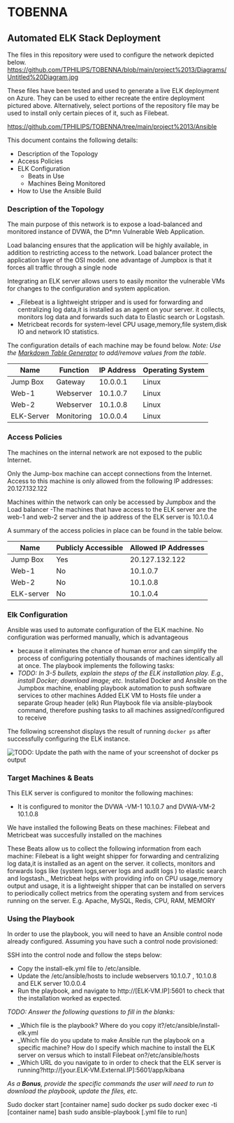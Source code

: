 # TOBENNA
## Automated ELK Stack Deployment

The files in this repository were used to configure the network depicted below.
https://github.com/TPHILIPS/TOBENNA/blob/main/project%2013/Diagrams/Untitled%20Diagram.jpg

These files have been tested and used to generate a live ELK deployment on Azure. They can be used to either recreate the entire deployment pictured above. Alternatively, select portions of the repository file may be used to install only certain pieces of it, such as Filebeat.

  https://github.com/TPHILIPS/TOBENNA/tree/main/project%2013/Ansible

This document contains the following details:
- Description of the Topology
- Access Policies
- ELK Configuration
  - Beats in Use
  - Machines Being Monitored
- How to Use the Ansible Build


### Description of the Topology

The main purpose of this network is to expose a load-balanced and monitored instance of DVWA, the D*mn Vulnerable Web Application.

Load balancing ensures that the application will be highly available, in addition to restricting access to the network.
Load balancer protect the application layer of the OSI model. one advantage of Jumpbox is that it forces all traffic through a single node

Integrating an ELK server allows users to easily monitor the vulnerable VMs for changes to the configuration and system application.
- _Filebeat is a lightweight stripper and is used for forwarding and centralizing log data,it is installed as an agent on your server. it collects, monitors log data and forwards such data to Elastic search or Logstash.
- Metricbeat records for system-level CPU usage,memory,file system,disk IO and network IO statistics.

The configuration details of each machine may be found below.
_Note: Use the [Markdown Table Generator](http://www.tablesgenerator.com/markdown_tables) to add/remove values from the table_.

| Name     | Function | IP Address | Operating System |
|----------|----------|------------|------------------|
| Jump Box | Gateway  | 10.0.0.1   | Linux            |
| Web-1     |Webserver          |   10.1.0.7       |       Linux           |
| Web-2    |Webserver          |  10.1.0.8        |    Linux              |
| ELK-Server    |    Monitoring      |  10.0.0.4          | Linux                 |

### Access Policies

The machines on the internal network are not exposed to the public Internet. 

Only the Jump-box machine can accept connections from the Internet. Access to this machine is only allowed from the following IP addresses:
20.127.132.122

Machines within the network can only be accessed by Jumpbox and the Load balancer
-The machines that have access to the ELK server are the web-1 and web-2 server and the ip address of the ELK server is 10.1.0.4

A summary of the access policies in place can be found in the table below.

| Name     | Publicly Accessible | Allowed IP Addresses |
|----------|---------------------|----------------------|
| Jump Box | Yes            | 20.127.132.122    |
|  Web-1   |    No              |  10.1.0.7                    |
|  Web-2   |   No               | 10.1.0.8                     |
|   ELK-server      |  No      |     10.1.0.4                |
### Elk Configuration

Ansible was used to automate configuration of the ELK machine. No configuration was performed manually, which is advantageous 
- because it eliminates the chance of human error and can simplify the process of configuring potentially thousands of machines identically all at once.
The playbook implements the following tasks:
- _TODO: In 3-5 bullets, explain the steps of the ELK installation play. E.g., install Docker; download image; etc._
Installed Docker and Ansible on the Jumpbox machine, enabling playbook automation to push software services to other machines
Added ELK VM to Hosts file under a separate Group header (elk)
Run Playbook file via ansible-playbook command, therefore pushing tasks to all machines assigned/configured to receive

The following screenshot displays the result of running `docker ps` after successfully configuring the ELK instance.

![TODO: Update the path with the name of your screenshot of docker ps output](Images/docker_ps_output.png)

### Target Machines & Beats
This ELK server is configured to monitor the following machines:
- It is configured to monitor the DVWA -VM-1 10.1.0.7 and DVWA-VM-2 10.1.0.8

We have installed the following Beats on these machines:
Filebeat and Metricbeat was succesfully installed on the machines

These Beats allow us to collect the following information from each machine:
Filebeat is a light weight shipper for forwarding and centralizing log data,it is installed as an agent on the server. it collects, monitors and forwards logs like (system logs,server logs and audit logs ) to elastic search and logstash._
Metricbeat helps with providing info on CPU usage,memory output and usage, it is a lightweight shipper that can be installed on servers to periodically collect metrics from the operating system and from services running on the server. E.g. Apache, MySQL, Redis, CPU, RAM, MEMORY

### Using the Playbook
In order to use the playbook, you will need to have an Ansible control node already configured. Assuming you have such a control node provisioned: 

SSH into the control node and follow the steps below:
- Copy the install-elk.yml file to /etc/ansible.
- Update the /etc/ansible/hosts to include webservers 10.1.0.7 , 10.1.0.8 and ELK server 10.0.0.4
- Run the playbook, and navigate to http://[ELK-VM.IP]:5601 to check that the installation worked as expected.

_TODO: Answer the following questions to fill in the blanks:_
- _Which file is the playbook? Where do you copy it?/etc/ansible/install-elk.yml
- _Which file do you update to make Ansible run the playbook on a specific machine? How do I specify which machine to install the ELK server on versus which to install Filebeat on?/etc/ansible/hosts
- _Which URL do you navigate to in order to check that the ELK server is running?http://[your.ELK-VM.External.IP]:5601/app/kibana

_As a **Bonus**, provide the specific commands the user will need to run to download the playbook, update the files, etc._

Sudo docker start [container name]
sudo docker ps
sudo docker exec -ti [container name] bash
sudo ansible-playbook [.yml file to run]
